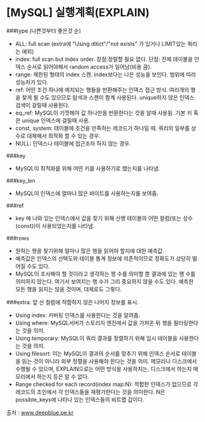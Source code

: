 # [MySQL] 실행계획(EXPLAIN)

###type (나쁜것부터 좋은것 순)
- ALL: full scan (extra에 "Using ditict"/"not exists" 가 있거나 LIMIT있는 쿼리는 예외)
- index: full scan but index order.
         장점:정렬할 필요 없다.
         단점: 전체 테이블을 인덱스 순서로 읽어야해서 random access가 일어남(비용 큼).
- range: 제한된 형태의 index 스캔. index보다는 나은 성능을 보인다. 범위에 따라 성능차가 있다.
- ref: 어떤 조건 하나에 매치되는 행들을 반환해주는 인덱스 접근 방식. 여러개의 행을 찾게 될 수도 있으므로 탐색과 스캔이 함계 사용된다. unique하지 않은 인덱스 검색이 걸릴때 사용된다.
- eq_ref: MySQL이 기껏해야 값 하나만을 반환한다는 것을 알때 사용됨. 기본 키 혹은 unique 인덱스에 걸릴때 사용.
- const, system: 테이블에 조건을 만족하는 레코드가 하나일 때. 쿼리의 일부를 상수로 대체해서 최적화 할 수 있는 경우.
- NULL: 인덱스나 테이블에 접근조차 하지 않는 경우.

###key
- MySQL이 최적화를 위해 어떤 키를 사용하기로 했는지를 나타냄.

###key_len
- MySQL이 인덱스에 얼마나 많은 바이트를 사용하는지를 보여줌.

###ref
- key 에 나와 있는 인덱스에서 값을 찾기 위해 선행 테이블의 어떤 컬럼(또는 상수(const))이 사용되었는지를 나타냄.

###rows
- 원하는 행을 찾기위해 얼마나 많은 행을 읽어야 할지에 대한 예측값. 
- 예측값은 인덱스의 선택도와 테이블 통계 정보에 의존적이므로 정확도가 상당히 떨어질 수도 있다.
- MySQL이 조사해야 할 것이라고 생각하는 행 수를 의미할 뿐 결과에 있는 행 수를 의미하지 않는다. 여기서 보여지는 행 수가 그리 중요하지 않을 수도 있다. 예측한 모든 행을 읽지는 않을 것이며, 대체로도 그렇다.

###extra: 앞 선 컬럼에 적합하지 않은 나머지 정보를 표시.
- Using index: 커버링 인덱스를 사용한다는 것을 알려줌.
- Using where: MySQL서버가 스토리지 엔진에서 값을 가져온 뒤 행을 필터링한다는 것을 의미.
- Using temporary: MySQL이 쿼리 결과를 정렬하기 위해 임시 테이블을 사용한다는 것을 의미.
- Using filesort: 이는 MySQL이 결과의 순서를 맞추기 위해 인덱스 순서로 테이블을 읽는 것이 아니라 외부 정렬을 사용해야 한다는 것을 의미. 메모리나 디스크에서 수행될 수 있으며, EXPLAIN으로는 어떤 방식을 사용하지는, 디스크에서 하는지 메모리에서 하는지 등은 알 수 없다.
- Range checked for each record(index map:N): 적합한 인덱스가 없으므로 각 레코드의 조인에서 각 인덱스들을 재평가한다는 것을 의미한다. N은 possible_keys에 나타나 있는 인덱스들의 비트맵 값이다.

출처 : www.deepblue.pe.kr
